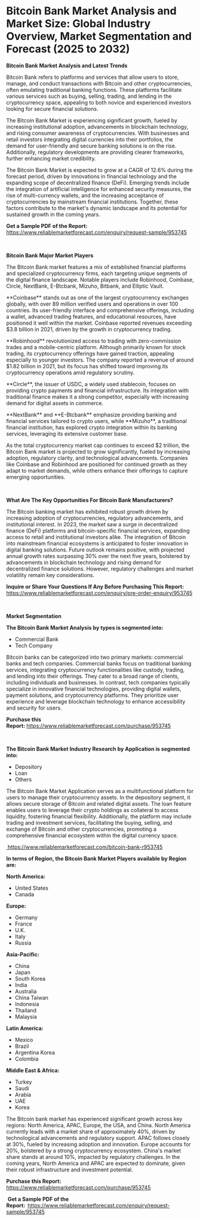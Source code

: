 <p><h1>Bitcoin Bank Market Analysis and Market Size: Global Industry Overview, Market Segmentation and Forecast (2025 to 2032)</h1></p><p><strong>Bitcoin Bank Market Analysis and Latest Trends</strong></p>
<p><p>Bitcoin Bank refers to platforms and services that allow users to store, manage, and conduct transactions with Bitcoin and other cryptocurrencies, often emulating traditional banking functions. These platforms facilitate various services such as buying, selling, trading, and lending in the cryptocurrency space, appealing to both novice and experienced investors looking for secure financial solutions.</p><p>The Bitcoin Bank Market is experiencing significant growth, fueled by increasing institutional adoption, advancements in blockchain technology, and rising consumer awareness of cryptocurrencies. With businesses and retail investors integrating digital currencies into their portfolios, the demand for user-friendly and secure banking solutions is on the rise. Additionally, regulatory developments are providing clearer frameworks, further enhancing market credibility.</p><p>The Bitcoin Bank Market is expected to grow at a CAGR of 12.6% during the forecast period, driven by innovations in financial technology and the expanding scope of decentralized finance (DeFi). Emerging trends include the integration of artificial intelligence for enhanced security measures, the rise of multi-currency wallets, and the increasing acceptance of cryptocurrencies by mainstream financial institutions. Together, these factors contribute to the market's dynamic landscape and its potential for sustained growth in the coming years.</p></p>
<p><strong>Get a Sample PDF of the Report:&nbsp;</strong> <a href="https://www.reliablemarketforecast.com/enquiry/request-sample/953745?utm_campaign=3284&utm_medium=2&utm_source=Github&utm_content=ia&utm_term=18042025&utm_id=bitcoin-bank">https://www.reliablemarketforecast.com/enquiry/request-sample/953745</a></p>
<p>&nbsp;</p>
<p><strong>Bitcoin Bank Major Market Players</strong></p>
<p><p>The Bitcoin Bank market features a mix of established financial platforms and specialized cryptocurrency firms, each targeting unique segments of the digital finance landscape. Notable players include Robinhood, Coinbase, Circle, NextBank, E-Btcbank, Mizuho, Bitbank, and Elliptic Vault.</p><p>**Coinbase** stands out as one of the largest cryptocurrency exchanges globally, with over 89 million verified users and operations in over 100 countries. Its user-friendly interface and comprehensive offerings, including a wallet, advanced trading features, and educational resources, have positioned it well within the market. Coinbase reported revenues exceeding $3.8 billion in 2021, driven by the growth in cryptocurrency trading.</p><p>**Robinhood** revolutionized access to trading with zero-commission trades and a mobile-centric platform. Although primarily known for stock trading, its cryptocurrency offerings have gained traction, appealing especially to younger investors. The company reported a revenue of around $1.82 billion in 2021, but its focus has shifted toward improving its cryptocurrency operations amid regulatory scrutiny.</p><p>**Circle**, the issuer of USDC, a widely used stablecoin, focuses on providing crypto payments and financial infrastructure. Its integration with traditional finance makes it a strong competitor, especially with increasing demand for digital assets in commerce.</p><p>**NextBank** and **E-Btcbank** emphasize providing banking and financial services tailored to crypto users, while **Mizuho**, a traditional financial institution, has explored crypto integration within its banking services, leveraging its extensive customer base.</p><p>As the total cryptocurrency market cap continues to exceed $2 trillion, the Bitcoin Bank market is projected to grow significantly, fueled by increasing adoption, regulatory clarity, and technological advancements. Companies like Coinbase and Robinhood are positioned for continued growth as they adapt to market demands, while others enhance their offerings to capture emerging opportunities.</p></p>
<p>&nbsp;</p>
<p><strong>What Are The Key Opportunities For Bitcoin Bank Manufacturers?</strong></p>
<p><p>The Bitcoin banking market has exhibited robust growth driven by increasing adoption of cryptocurrencies, regulatory advancements, and institutional interest. In 2023, the market saw a surge in decentralized finance (DeFi) platforms and bitcoin-specific financial services, expanding access to retail and institutional investors alike. The integration of Bitcoin into mainstream financial ecosystems is anticipated to foster innovation in digital banking solutions. Future outlook remains positive, with projected annual growth rates surpassing 30% over the next five years, bolstered by advancements in blockchain technology and rising demand for decentralized finance solutions. However, regulatory challenges and market volatility remain key considerations.</p></p>
<p><strong>Inquire or Share Your Questions If Any Before Purchasing This Report:</strong> <a href="https://www.reliablemarketforecast.com/enquiry/pre-order-enquiry/953745?utm_campaign=3284&utm_medium=2&utm_source=Github&utm_content=ia&utm_term=18042025&utm_id=bitcoin-bank">https://www.reliablemarketforecast.com/enquiry/pre-order-enquiry/953745</a></p>
<p>&nbsp;</p>
<p><strong>Market Segmentation</strong></p>
<p><strong>The Bitcoin Bank Market Analysis by types is segmented into:</strong></p>
<p><ul><li>Commercial Bank</li><li>Tech Company</li></ul></p>
<p><p>Bitcoin banks can be categorized into two primary markets: commercial banks and tech companies. Commercial banks focus on traditional banking services, integrating cryptocurrency functionalities like custody, trading, and lending into their offerings. They cater to a broad range of clients, including individuals and businesses. In contrast, tech companies typically specialize in innovative financial technologies, providing digital wallets, payment solutions, and cryptocurrency platforms. They prioritize user experience and leverage blockchain technology to enhance accessibility and security for users.</p></p>
<p><strong>Purchase this Report:&nbsp;</strong><a href="https://www.reliablemarketforecast.com/purchase/953745?utm_campaign=3284&utm_medium=2&utm_source=Github&utm_content=ia&utm_term=18042025&utm_id=bitcoin-bank">https://www.reliablemarketforecast.com/purchase/953745</a></p>
<p>&nbsp;</p>
<p><strong>The Bitcoin Bank Market Industry Research by Application is segmented into:</strong></p>
<p><ul><li>Depository</li><li>Loan</li><li>Others</li></ul></p>
<p><p>The Bitcoin Bank Market Application serves as a multifunctional platform for users to manage their cryptocurrency assets. In the depository segment, it allows secure storage of Bitcoin and related digital assets. The loan feature enables users to leverage their crypto holdings as collateral to access liquidity, fostering financial flexibility. Additionally, the platform may include trading and investment services, facilitating the buying, selling, and exchange of Bitcoin and other cryptocurrencies, promoting a comprehensive financial ecosystem within the digital currency space.</p></p>
<p><a href="https://www.reliablemarketforecast.com/bitcoin-bank-r953745?utm_campaign=3284&utm_medium=2&utm_source=Github&utm_content=ia&utm_term=18042025&utm_id=bitcoin-bank">&nbsp;https://www.reliablemarketforecast.com/bitcoin-bank-r953745</a></p>
<p><strong>In terms of Region, the Bitcoin Bank Market Players available by Region are:</strong></p>
<p>
    <p> <strong> North America: </strong>
        <ul>
            <li>United States</li>
            <li>Canada</li>
        </ul>
        </p> 
    <p> <strong> Europe: </strong>
        <ul>
            <li>Germany</li>
            <li>France</li>
            <li>U.K.</li>
            <li>Italy</li>
            <li>Russia</li>
        </ul>
        </p> 
    <p> <strong> Asia-Pacific: </strong>
        <ul>
            <li>China</li>
            <li>Japan</li>
            <li>South Korea</li>
            <li>India</li>
            <li>Australia</li>
            <li>China Taiwan</li>
            <li>Indonesia</li>
            <li>Thailand</li>
            <li>Malaysia</li>
        </ul>
        </p> 
    <p> <strong> Latin America: </strong>
        <ul>
            <li>Mexico</li>
            <li>Brazil</li>
            <li>Argentina Korea</li>
            <li>Colombia</li>
        </ul>
        </p> 
    <p> <strong> Middle East & Africa: </strong>
        <ul>
            <li>Turkey</li>
            <li>Saudi</li>
            <li>Arabia</li>
            <li>UAE</li>
            <li>Korea</li>
        </ul>
    </p>
    </p>
<p><p>The Bitcoin bank market has experienced significant growth across key regions: North America, APAC, Europe, the USA, and China. North America currently leads with a market share of approximately 40%, driven by technological advancements and regulatory support. APAC follows closely at 30%, fueled by increasing adoption and innovation. Europe accounts for 20%, bolstered by a strong cryptocurrency ecosystem. China's market share stands at around 10%, impacted by regulatory challenges. In the coming years, North America and APAC are expected to dominate, given their robust infrastructure and investment potential.</p></p>
<p><strong>Purchase this Report: </strong><a href="https://www.reliablemarketforecast.com/purchase/953745?utm_campaign=3284&utm_medium=2&utm_source=Github&utm_content=ia&utm_term=18042025&utm_id=bitcoin-bank">https://www.reliablemarketforecast.com/purchase/953745</a></p>
<p>&nbsp;<strong>Get a Sample PDF of the Report:&nbsp;&nbsp;</strong><a href="https://www.reliablemarketforecast.com/enquiry/request-sample/953745?utm_campaign=3284&utm_medium=2&utm_source=Github&utm_content=ia&utm_term=18042025&utm_id=bitcoin-bank">https://www.reliablemarketforecast.com/enquiry/request-sample/953745</a></p>
<p><strong></strong></p>
<p><p></p><p></p><p></p></p>
